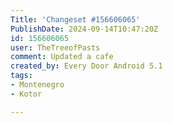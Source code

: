 ```yaml
---
Title: 'Changeset #156606065'
PublishDate: 2024-09-14T10:47:20Z
id: 156606065
user: TheTreeofPasts
comment: Updated a cafe
created_by: Every Door Android 5.1
tags:
- Montenegro
- Kotor

---
```

